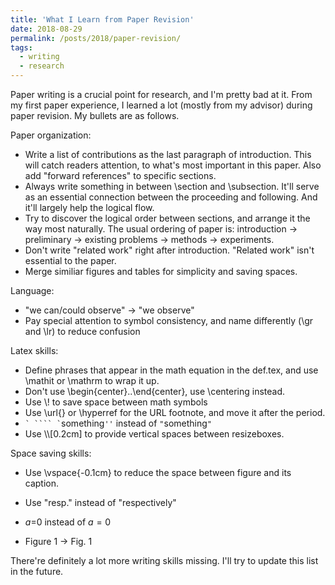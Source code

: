 ```yaml
---
title: 'What I Learn from Paper Revision'
date: 2018-08-29
permalink: /posts/2018/paper-revision/
tags:
  - writing
  - research
---
```


Paper writing is a crucial point for research, and I'm pretty bad at it. From my first paper experience, I learned a lot (mostly from my advisor) during paper revision. My bullets are as follows.

Paper organization:

* Write a list of contributions as the last paragraph of introduction. This will catch readers attention, to what's most important in this paper. Also add "forward references" to specific sections.
* Always write something in between \section and \subsection. It'll serve as an essential connection between the proceeding and following. And it'll largely help the logical flow.
* Try to discover the logical order between sections, and arrange it the way most naturally. The usual ordering of paper is: introduction -> preliminary -> existing problems -> methods -> experiments.
* Don't write "related work" right after introduction. "Related work" isn't essential to the paper.
* Merge similiar figures and tables for simplicity and saving spaces.

Language:

* "we can/could observe" -> "we observe"
* Pay special attention to symbol consistency, and name differently (\gr and \lr) to reduce confusion

Latex skills:

* Define phrases that appear in the math equation in the def.tex, and use \mathit or \mathrm to wrap it up.
* Don't use \\begin{center}..\\end{center}, use \centering instead.
* Use \\! to save space between math symbols
* Use \url{} or \hyperref for the URL footnote, and move it after the period.
* `` ` ```` ` ``something`` '' ``  instead of  `` " ``something`` " ``
* Use \\\\[0.2cm] to provide vertical spaces between resizeboxes.

Space saving skills:

* Use \vspace{-0.1cm} to reduce the space between figure and its caption.

* Use "resp." instead of "respectively"

* $a$=0 instead of $a=0$

* Figure 1 -> Fig. 1

There're definitely a lot more writing skills missing. I'll try to update this list in the future.